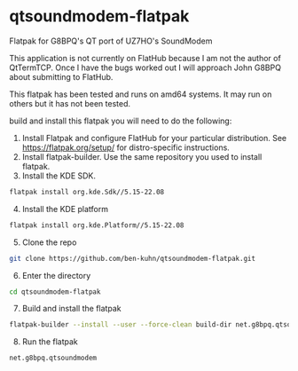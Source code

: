 # qtsoundmodem-flatpak
Flatpak for G8BPQ's QT port of UZ7HO's SoundModem


This application is not currently on FlatHub because I am not the author of QtTermTCP.  Once I have the bugs worked out I will approach John G8BPQ about submitting to FlatHub.

This flatpak has been tested and runs on amd64 systems.  It may run on others but it has not been tested.

build and install this flatpak you will need to do the following:

1.  Install Flatpak and configure FlatHub for your particular distribution.  See https://flatpak.org/setup/ for distro-specific instructions.
2.  Install flatpak-builder.  Use the same repository you used to install flatpak.
3.  Install the KDE SDK.

```sh
flatpak install org.kde.Sdk//5.15-22.08
```

4.  Install the KDE platform

```sh
flatpak install org.kde.Platform//5.15-22.08
```

5.  Clone the repo

```sh
git clone https://github.com/ben-kuhn/qtsoundmodem-flatpak.git
```

6.  Enter the directory

```sh
cd qtsoundmodem-flatpak
```

7.  Build and install the flatpak

```sh
flatpak-builder --install --user --force-clean build-dir net.g8bpq.qtsoundmodem.yaml
```

8.  Run the flatpak

```sh
net.g8bpq.qtsoundmodem
```
